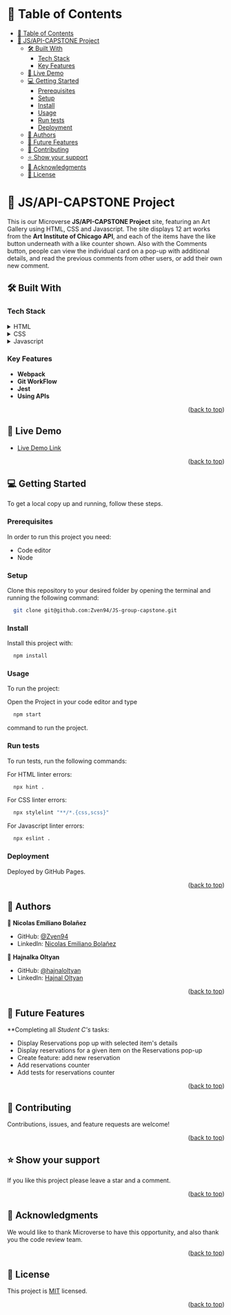 <a name="readme-top"></a>

<!-- TABLE OF CONTENTS -->

# 📗 Table of Contents

- [📗 Table of Contents](#-table-of-contents)
- [📖 JS/API-CAPSTONE Project ](#-jsapi-capstone-project-)
  - [🛠 Built With ](#-built-with-)
    - [Tech Stack ](#tech-stack-)
    - [Key Features ](#key-features-)
  - [🚀 Live Demo ](#-live-demo-)
  - [💻 Getting Started ](#-getting-started-)
    - [Prerequisites](#prerequisites)
    - [Setup](#setup)
    - [Install](#install)
    - [Usage](#usage)
    - [Run tests](#run-tests)
    - [Deployment](#deployment)
  - [👥 Authors ](#-authors-)
  - [🔭 Future Features ](#-future-features-)
  - [🤝 Contributing ](#-contributing-)
  - [⭐️ Show your support ](#️-show-your-support-)
  - [🙏 Acknowledgments ](#-acknowledgments-)
  - [📝 License ](#-license-)

<!-- PROJECT DESCRIPTION -->

# 📖 JS/API-CAPSTONE Project <a name="about-project"></a>

This is our Microverse **JS/API-CAPSTONE Project** site, featuring an Art Gallery using HTML, CSS and Javascript.
The site displays 12 art works from the **Art Institute of Chicago API**, and each of the items have the like button underneath with a like counter shown. Also with the Comments button, people can view the individual card on a pop-up with additional details, and read the previous comments from other users, or add their own new comment.

## 🛠 Built With <a name="built-with"></a>

### Tech Stack <a name="tech-stack"></a>

<details>
  <summary>HTML</summary>
</details>

<details>
  <summary>CSS</summary>
</details>

<details>
  <summary>Javascript</summary>
</details>

<!-- Features -->

### Key Features <a name="key-features"></a>

- **Webpack**
- **Git WorkFlow**
- **Jest**
- **Using APIs**

<p align="right">(<a href="#readme-top">back to top</a>)</p>

<!-- LIVE DEMO -->

## 🚀 Live Demo <a name="live-demo"></a>

- [Live Demo Link](https://Zven94.github.io/JS-group-capstone)

<p align="right">(<a href="#readme-top">back to top</a>)</p>

<!-- GETTING STARTED -->

## 💻 Getting Started <a name="getting-started"></a>

To get a local copy up and running, follow these steps.

### Prerequisites

In order to run this project you need:

  - Code editor
  - Node



### Setup

Clone this repository to your desired folder by opening the terminal and running the following command:

```sh
  git clone git@github.com:Zven94/JS-group-capstone.git

```


### Install

Install this project with:

```sh
  npm install

```

### Usage

To run the project:

  Open the Project in your code editor and type
  
  ```sh
    npm start
  ```

  command to run the project.

### Run tests

To run tests, run the following commands:

  For HTML linter errors:

```sh
  npx hint .

```
  For CSS linter errors:

```sh
  npx stylelint "**/*.{css,scss}"

```
For Javascript linter errors:

```sh
  npx eslint .

```

### Deployment

Deployed by GitHub Pages.

<p align="right">(<a href="#readme-top">back to top</a>)</p>

<!-- AUTHORS -->

## 👥 Authors <a name="authors"></a>

👤 **Nicolas Emiliano Bolañez**

- GitHub: [@Zven94](https://github.com/hajnaloltyan)
- LinkedIn: [Nicolas Emiliano Bolañez](https://www.linkedin.com/in/hajnaloltyan/)


👤 **Hajnalka Oltyan**

- GitHub: [@hajnaloltyan](https://github.com/Zven94)
- LinkedIn: [Hajnal Oltyan](https://www.linkedin.com/in/nicolas-bola%C3%B1ez-520372222/)

<p align="right">(<a href="#readme-top">back to top</a>)</p>

<!-- FUTURE FEATURES -->

## 🔭 Future Features <a name="future-features"></a>

**Completing all _Student C's_ tasks:
 * Display Reservations pop up with selected item's details
 * Display reservations for a given item on the Reservations pop-up
 * Create feature: add new reservation
 * Add reservations counter
 * Add tests for reservations counter

<p align="right">(<a href="#readme-top">back to top</a>)</p>

<!-- CONTRIBUTING -->

## 🤝 Contributing <a name="contributing"></a>

Contributions, issues, and feature requests are welcome!

<p align="right">(<a href="#readme-top">back to top</a>)</p>

<!-- SUPPORT -->

## ⭐️ Show your support <a name="support"></a>

If you like this project please leave a star and a comment.

<p align="right">(<a href="#readme-top">back to top</a>)</p>

<!-- ACKNOWLEDGEMENTS -->

## 🙏 Acknowledgments <a name="acknowledgements"></a>

We would like to thank Microverse to have this opportunity, and also thank you the code review team. 

<p align="right">(<a href="#readme-top">back to top</a>)</p>

<!-- LICENSE -->

## 📝 License <a name="license"></a>

This project is [MIT](./LICENSE) licensed.

<p align="right">(<a href="#readme-top">back to top</a>)</p>
